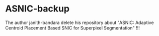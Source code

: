 # ASNIC-backup
The author janith-bandara delete his repository about "ASNIC: Adaptive Centroid Placement Based SNIC for Superpixel Segmentation" !!!
